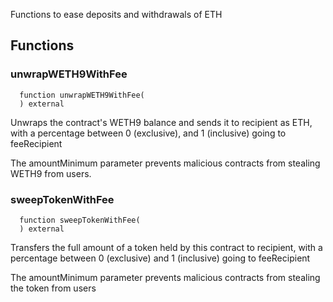 Functions to ease deposits and withdrawals of ETH


## Functions
### unwrapWETH9WithFee
```solidity
  function unwrapWETH9WithFee(
  ) external
```
Unwraps the contract's WETH9 balance and sends it to recipient as ETH, with a percentage between
0 (exclusive), and 1 (inclusive) going to feeRecipient

The amountMinimum parameter prevents malicious contracts from stealing WETH9 from users.


### sweepTokenWithFee
```solidity
  function sweepTokenWithFee(
  ) external
```
Transfers the full amount of a token held by this contract to recipient, with a percentage between
0 (exclusive) and 1 (inclusive) going to feeRecipient

The amountMinimum parameter prevents malicious contracts from stealing the token from users


